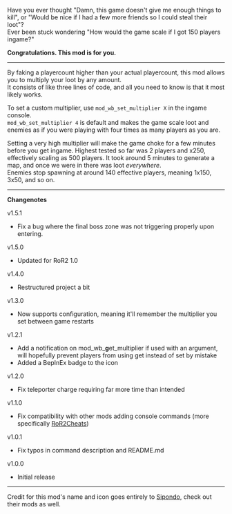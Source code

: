 Have you ever thought "Damn, this game doesn't give me enough things to kill", or "Would be nice if I had a few more friends so I could steal their loot"?  
Ever been stuck wondering "How would the game scale if I got 150 players ingame?"

**Congratulations. This mod is for you.**

----

By faking a playercount higher than your actual playercount, this mod allows you to multiply your loot by any amount.  
It consists of like three lines of code, and all you need to know is that it most likely works.

To set a custom multiplier, use `mod_wb_set_multiplier X` in the ingame console.  
`mod_wb_set_multiplier 4` is default and makes the game scale loot and enemies as if you were playing with four times as many players as you are.

Setting a very high multiplier will make the game choke for a few minutes before you get ingame. Highest tested so far was 2 players and x250, effectively scaling as 500 players. It took around 5 minutes to generate a map, and once we were in there was loot *everywhere*.  
Enemies stop spawning at around 140 effective players, meaning 1x150, 3x50, and so on.

----
**Changenotes**

v1.5.1

  - Fix a bug where the final boss zone was not triggering properly upon entering.

v1.5.0

  - Updated for RoR2 1.0

v1.4.0

  - Restructured project a bit

v1.3.0

  - Now supports configuration, meaning it'll remember the multiplier you set between game restarts

v1.2.1

  - Add a notification on mod_wb_**g**et_multiplier if used with an argument, will hopefully prevent players from using get instead of set by mistake
  - Added a BepInEx badge to the icon

v1.2.0

  - Fix teleporter charge requiring far more time than intended

v1.1.0

  - Fix compatibility with other mods adding console commands (more specifically [RoR2Cheats](https://thunderstore.io/package/Morris1927/RoR2Cheats/))
    
v1.0.1

  - Fix typos in command description and README.md

v1.0.0

  - Initial release

----

Credit for this mod's name and icon goes entirely to [Sipondo](https://thunderstore.io/package/Sipondo/), check out their mods as well.